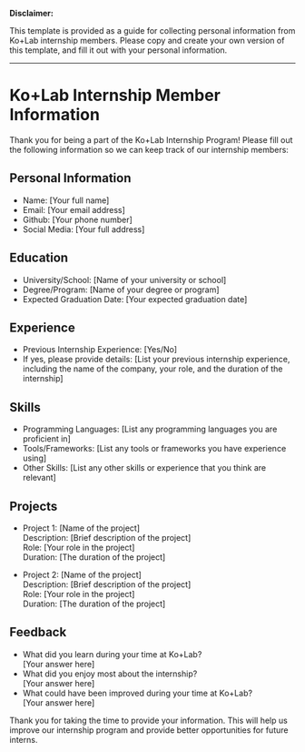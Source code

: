 **Disclaimer:**

This template is provided as a guide for collecting personal information from Ko+Lab internship members. Please copy and create your own version of this template, and fill it out with your personal information.

---

# Ko+Lab Internship Member Information

Thank you for being a part of the Ko+Lab Internship Program! Please fill out the following information so we can keep track of our internship members:

## Personal Information

- Name: [Your full name]
- Email: [Your email address]
- Github: [Your phone number]
- Social Media: [Your full address]

## Education

- University/School: [Name of your university or school]
- Degree/Program: [Name of your degree or program]
- Expected Graduation Date: [Your expected graduation date]

## Experience

- Previous Internship Experience: [Yes/No]
- If yes, please provide details: [List your previous internship experience, including the name of the company, your role, and the duration of the internship]

## Skills

- Programming Languages: [List any programming languages you are proficient in]
- Tools/Frameworks: [List any tools or frameworks you have experience using]
- Other Skills: [List any other skills or experience that you think are relevant]

## Projects

- Project 1: [Name of the project]  \
  Description: [Brief description of the project]  \
  Role: [Your role in the project] \
  Duration: [The duration of the project]  

- Project 2: [Name of the project]  \
  Description: [Brief description of the project]  \
  Role: [Your role in the project]  \
  Duration: [The duration of the project]

## Feedback

- What did you learn during your time at Ko+Lab?  \
  [Your answer here]
- What did you enjoy most about the internship?  \
  [Your answer here]
- What could have been improved during your time at Ko+Lab?  \
  [Your answer here]


Thank you for taking the time to provide your information. This will help us improve our internship program and provide better opportunities for future interns.
